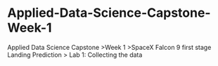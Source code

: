 # Applied-Data-Science-Capstone-Week-1
Applied Data Science Capstone >Week 1 >SpaceX Falcon 9 first stage Landing Prediction > Lab 1: Collecting the data
